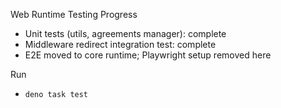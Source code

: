 Web Runtime Testing Progress

- Unit tests (utils, agreements manager): complete
- Middleware redirect integration test: complete
- E2E moved to core runtime; Playwright setup removed here

Run

- `deno task test`
